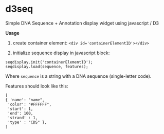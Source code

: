 # d3seq
Simple DNA Sequence + Annotation display widget using javascript / D3

__Usage__

1. create container element:
  ```<div id='containerElementID'></div>```

2. initialize sequence display in javascript block:
  ```
seqdisplay.init('containerElementID');
seqdisplay.load(sequence, features);
```

Where ``sequence`` is a string with a DNA sequence (single-letter code).

Features should look like this:
  ```
[
 { 'name': "name",
   'color': "#FFFFFF",
   'start': 1,
   'end': 100,
   'strand' : 1,
   'type' : "CDS" },
]
```
